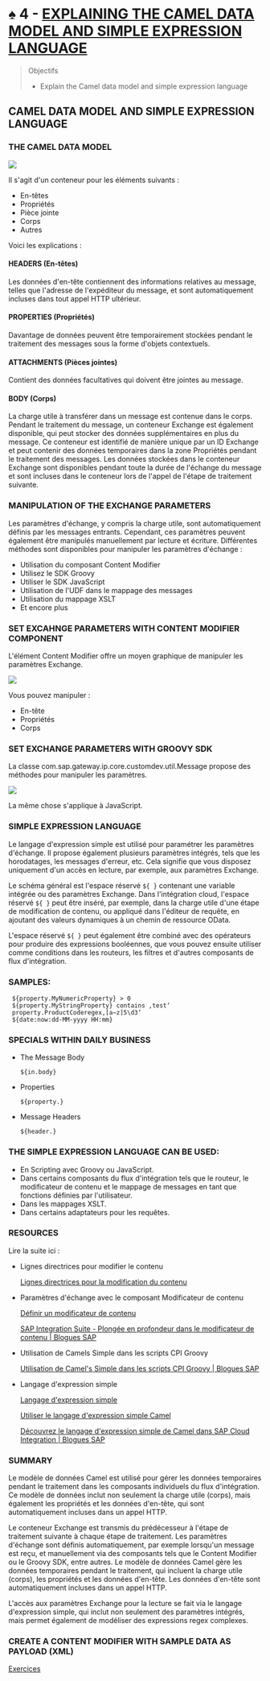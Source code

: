 # ♠ 4 - [EXPLAINING THE CAMEL DATA MODEL AND SIMPLE EXPRESSION LANGUAGE](https://learning.sap.com/learning-journeys/developing-with-sap-integration-suite/using-message-monitoring-and-logging_cbf56a9f-63f2-4fe2-af39-43cc48b490c8)

> Objectifs
>
> - Explain the Camel data model and simple expression language

## CAMEL DATA MODEL AND SIMPLE EXPRESSION LANGUAGE

### THE CAMEL DATA MODEL

![](./RESSOURCES/CLD900_20_U4L4_001_scr.png)

Il s'agit d'un conteneur pour les éléments suivants :

- En-têtes
- Propriétés
- Pièce jointe
- Corps
- Autres

Voici les explications :

#### HEADERS (En-têtes)

Les données d'en-tête contiennent des informations relatives au message, telles que l'adresse de l'expéditeur du message, et sont automatiquement incluses dans tout appel HTTP ultérieur.

#### PROPERTIES (Propriétés)

Davantage de données peuvent être temporairement stockées pendant le traitement des messages sous la forme d'objets contextuels.

#### ATTACHMENTS (Pièces jointes)

Contient des données facultatives qui doivent être jointes au message.

#### BODY (Corps)

La charge utile à transférer dans un message est contenue dans le corps. Pendant le traitement du message, un conteneur Exchange est également disponible, qui peut stocker des données supplémentaires en plus du message. Ce conteneur est identifié de manière unique par un ID Exchange et peut contenir des données temporaires dans la zone Propriétés pendant le traitement des messages. Les données stockées dans le conteneur Exchange sont disponibles pendant toute la durée de l'échange du message et sont incluses dans le conteneur lors de l'appel de l'étape de traitement suivante.

### MANIPULATION OF THE EXCHANGE PARAMETERS

Les paramètres d'échange, y compris la charge utile, sont automatiquement définis par les messages entrants. Cependant, ces paramètres peuvent également être manipulés manuellement par lecture et écriture. Différentes méthodes sont disponibles pour manipuler les paramètres d'échange :

- Utilisation du composant Content Modifier
- Utilisez le SDK Groovy
- Utiliser le SDK JavaScript
- Utilisation de l'UDF dans le mappage des messages
- Utilisation du mappage XSLT
- Et encore plus

### SET EXCAHNGE PARAMETERS WITH CONTENT MODIFIER COMPONENT

L'élément Content Modifier offre un moyen graphique de manipuler les paramètres Exchange.

![](./RESSOURCES/CLD900_20_U4L4_002_scr.png)

Vous pouvez manipuler :

- En-tête
- Propriétés
- Corps

### SET EXCHANGE PARAMETERS WITH GROOVY SDK

La classe com.sap.gateway.ip.core.customdev.util.Message propose des méthodes pour manipuler les paramètres.

![](./RESSOURCES/CLD900_20_U4L4_003_scr.png)

La même chose s'applique à JavaScript.

### SIMPLE EXPRESSION LANGUAGE

Le langage d'expression simple est utilisé pour paramétrer les paramètres d'échange. Il propose également plusieurs paramètres intégrés, tels que les horodatages, les messages d'erreur, etc. Cela signifie que vous disposez uniquement d'un accès en lecture, par exemple, aux paramètres Exchange.

Le schéma général est l'espace réservé `${ }` contenant une variable intégrée ou des paramètres Exchange. Dans l'intégration cloud, l'espace réservé `${ }` peut être inséré, par exemple, dans la charge utile d'une étape de modification de contenu, ou appliqué dans l'éditeur de requête, en ajoutant des valeurs dynamiques à un chemin de ressource OData.

L'espace réservé `${ }` peut également être combiné avec des opérateurs pour produire des expressions booléennes, que vous pouvez ensuite utiliser comme conditions dans les routeurs, les filtres et d'autres composants de flux d'intégration.

### SAMPLES:

     ${property.MyNumericProperty} > 0
     ${property.MyStringProperty} contains ‚test‘
     property.ProductCoderegex‚[a−z]5\d3‘
     ${date:now:dd-MM-yyyy HH:mm}

### SPECIALS WITHIN DAILY BUSINESS

- The Message Body

  `${in.body}`

- Properties

  `${property.}`

- Message Headers

  `${header.}`

### THE SIMPLE EXPRESSION LANGUAGE CAN BE USED:

- En Scripting avec Groovy ou JavaScript.
- Dans certains composants du flux d'intégration tels que le routeur, le modificateur de contenu et le mappage de messages en tant que fonctions définies par l'utilisateur.
- Dans les mappages XSLT.
- Dans certains adaptateurs pour les requêtes.

### RESOURCES

Lire la suite ici :

- Lignes directrices pour modifier le contenu

  [Lignes directrices pour la modification du contenu](https://help.sap.com/docs/CLOUD_INTEGRATION/368c481cd6954bdfa5d0435479fd4eaf/6a7c9a10886a4465a10481375837bb15.html?locale=en-US)

- Paramètres d'échange avec le composant Modificateur de contenu

  [Définir un modificateur de contenu](https://help.sap.com/docs/CLOUD_INTEGRATION/368c481cd6954bdfa5d0435479fd4eaf/8f04a707843a40bf9f6e07ed55b93034.html)

  [SAP Integration Suite - Plongée en profondeur dans le modificateur de contenu | Blogues SAP](https://blogs.sap.com/2021/12/03/sap-integration-suite-deep-dive-into-content-modifier/)

- Utilisation de Camels Simple dans les scripts CPI Groovy

  [Utilisation de Camel's Simple dans les scripts CPI Groovy | Blogues SAP](https://blogs.sap.com/2018/04/05/using-camels-simple-in-cpi-groovy-scripts/)

- Langage d'expression simple

  [Langage d'expression simple](https://help.sap.com/docs/link-disclaimer?site=https%3A%2F%2Fcamel.apache.org%2Fcomponents%2Fnext%2Flanguages%2Fsimple-language.html)

  [Utiliser le langage d'expression simple Camel](https://help.sap.com/docs/CLOUD_INTEGRATION/368c481cd6954bdfa5d0435479fd4eaf/4688083fad6546c1ba25a06d4ffb9fae.html?locale=en-US&q=Camel)

  [Découvrez le langage d'expression simple de Camel dans SAP Cloud Integration | Blogues SAP](https://blogs.sap.com/2016/11/25/get-to-know-camels-simple-expression-language-in-hci/)

### SUMMARY

Le modèle de données Camel est utilisé pour gérer les données temporaires pendant le traitement dans les composants individuels du flux d'intégration. Ce modèle de données inclut non seulement la charge utile (corps), mais également les propriétés et les données d'en-tête, qui sont automatiquement incluses dans un appel HTTP.

Le conteneur Exchange est transmis du prédécesseur à l'étape de traitement suivante à chaque étape de traitement. Les paramètres d'échange sont définis automatiquement, par exemple lorsqu'un message est reçu, et manuellement via des composants tels que le Content Modifier ou le Groovy SDK, entre autres. Le modèle de données Camel gère les données temporaires pendant le traitement, qui incluent la charge utile (corps), les propriétés et les données d'en-tête. Les données d'en-tête sont automatiquement incluses dans un appel HTTP.

L'accès aux paramètres Exchange pour la lecture se fait via le langage d'expression simple, qui inclut non seulement des paramètres intégrés, mais permet également de modéliser des expressions regex complexes.

### CREATE A CONTENT MODIFIER WITH SAMPLE DATA AS PAYLOAD (XML)

[Exercices](https://learning.sap.com/learning-journeys/developing-with-sap-integration-suite/explaining-the-camel-data-model-and-simple-expression-language_a5b1158e-da28-4dcf-818c-4273126903e7)
